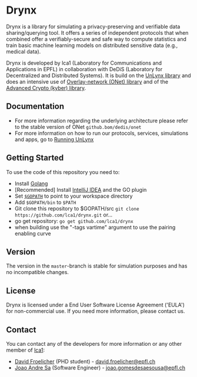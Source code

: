 # Drynx

Drynx is a library for simulating a privacy-preserving and verifiable data sharing/querying tool. It offers a series of independent protocols that when combined offer a verifiably-secure and safe way to compute statistics and train basic machine learning models on distributed sensitive data (e.g., medical data).

Drynx is developed by lca1 (Laboratory for Communications and Applications in EPFL) in collaboration with DeDiS (Laboratory for Decentralized and Distributed Systems). It is build on the [UnLynx library](https://github.com/lca1/unlynx) and does an intensive use of [Overlay-network (ONet) library](https://github.com/dedis/onet) and of the [Advanced Crypto (kyber) library](https://github.com/dedis/kyber).

## Documentation

* For more information regarding the underlying architecture please refer to the stable version of ONet `github.bom/dedis/onet`
* For more information on how to run our protocols, services, simulations and apps, go to [Running UnLynx](https://github.com/lca1/unlynx/wiki/Running-UnLynx)

## Getting Started

To use the code of this repository you need to:

- Install [Golang](https://golang.org/doc/install)
- [Recommended] Install [IntelliJ IDEA](https://www.jetbrains.com/idea/) and the GO plugin
- Set [`$GOPATH`](https://golang.org/doc/code.html#GOPATH) to point to your workspace directory
- Add `$GOPATH/bin` to `$PATH`
- Git clone this repository to $GOPATH/src `git clone https://github.com/lca1/drynx.git` or...
- go get repository: `go get github.com/lca1/drynx`
- when building use the "-tags vartime" argument to use the pairing enabling curve

## Version

The version in the `master`-branch is stable for simulation purposes and has no incompatible changes.

## License

Drynx is licensed under a End User Software License Agreement ('EULA') for non-commercial use. If you need more information, please contact us.

## Contact
You can contact any of the developers for more information or any other member of [lca1](http://lca.epfl.ch/people/lca1/):

* [David Froelicher](https://github.com/froelich) (PHD student) - david.froelicher@epfl.ch
* [Joao Andre Sa](https://github.com/JoaoAndreSa) (Software Engineer) - joao.gomesdesaesousa@epfl.ch

